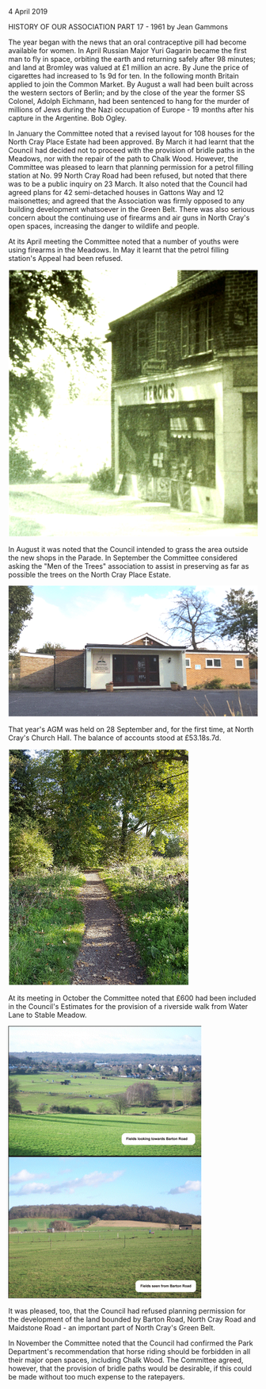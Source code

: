 4 April 2019

HISTORY OF OUR ASSOCIATION PART 17 - 1961 by Jean Gammons

The year began with the news that an oral contraceptive pill had become available for women. In April Russian Major Yuri Gagarin became the first man to fly in space, orbiting the earth and returning safely after 98 minutes; and land at Bromley was valued at £1 million an acre. By June the price of cigarettes had increased to 1s 9d for ten. In the following month Britain applied to join the Common Market. By August a wall had been built across the western sectors of Berlin; and by the close of the year the former SS Colonel, Adolph Eichmann, had been sentenced to hang for the murder of millions of Jews during the Nazi occupation of Europe - 19 months after his capture in the Argentine. Bob Ogley.

In January the Committee noted that a revised layout for 108 houses for the North Cray Place Estate had been approved. By March it had learnt that the Council had decided not to proceed with the provision of bridle paths in the Meadows, nor with the repair of the path to Chalk Wood. However, the Committee was pleased to learn that planning permission for a petrol filling station at No. 99 North Cray Road had been refused, but noted that there was to be a public inquiry on 23 March. It also noted that the Council had agreed plans for 42 semi-detached houses in Gattons Way and 12 maisonettes; and agreed that the Association was firmly opposed to any building development whatsoever in the Green Belt. There was also serious concern about the continuing use of firearms and air guns in North Cray's open spaces, increasing the danger to wildlife and people.

At its April meeting the Committee noted that a number of youths were using firearms in the Meadows. In May it learnt that the petrol filling station's Appeal had been refused.[](http://www.northcrayresidents.org.uk/posters/poster251.pdf)

![Image](images/nm0731_1.gif)

In August it was noted that the Council intended to grass the area outside the new shops in the Parade. In September the Committee considered asking the "Men of the Trees" association to assist in preserving as far as possible the trees on the North Cray Place Estate.

[](http://www.northcrayresidents.org.uk/posters/poster257.pdf)

![Image](images/nm0731_2.gif)

That year's AGM was held on 28 September and, for the first time, at North Cray's Church Hall. The balance of accounts stood at £53.18s.7d.

[](http://www.northcrayresidents.org.uk/posters/poster258.pdf)

![Image](images/nm0731_3.gif)

At its meeting in October the Committee noted that £600 had been included in the Council's Estimates for the provision of a riverside walk from Water Lane to Stable Meadow.

[](http://www.northcrayresidents.org.uk/posters/poster259.pdf)

![Image](images/nm0731_4.gif)

It was pleased, too, that the Council had refused planning permission for the development of the land bounded by Barton Road, North Cray Road and Maidstone Road - an important part of North Cray's Green Belt.

In November the Committee noted that the Council had confirmed the Park Department's recommendation that horse riding should be forbidden in all their major open spaces, including Chalk Wood. The Committee agreed, however, that the provision of bridle paths would be desirable, if this could be made without too much expense to the ratepayers.
